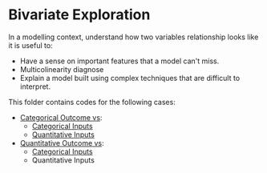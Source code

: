 # Bivariate Exploration
In a modelling context, understand how two variables relationship looks like it is useful to:
- Have a sense on important features that a model can't miss.
- Multicolinearity diagnose
- Explain a model built using complex techniques that are difficult to interpret.

This folder contains codes for the following cases:
  - [Categorical Outcome vs](https://github.com/danielrferreira/pySETTV/tree/main/02%20-%20Explore/Bivariate/Categorical%20Outcome):
    - [Categorical Inputs](https://github.com/danielrferreira/pySETTV/tree/main/02%20-%20Explore/Bivariate/Categorical%20Outcome/Categorical%20Inputs)
    - [Quantitative Inputs](https://github.com/danielrferreira/pySETTV/tree/main/02%20-%20Explore/Bivariate/Categorical%20Outcome/Quantitative%20Inputs)
  - [Quantitative Outcome vs](https://github.com/danielrferreira/pySETTV/tree/main/02%20-%20Explore/Bivariate/Quantitative%20Outcome):
    - [Categorical Inputs](https://github.com/danielrferreira/pySETTV/tree/main/02%20-%20Explore/Bivariate/Quantitative%20Outcome/Categorical%20Inputs)
    - Quantitative Inputs 

